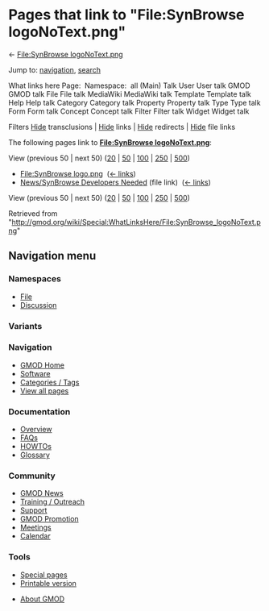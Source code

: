 <div id="mw-page-base" class="noprint">

</div>

<div id="mw-head-base" class="noprint">

</div>

<div id="content" class="mw-body" role="main">

<span id="top"></span>

<div id="mw-js-message" style="display:none;">

</div>



# <span dir="auto">Pages that link to "File:SynBrowse logoNoText.png"</span>

<div id="bodyContent">

<div id="contentSub">

← [File:SynBrowse
logoNoText.png](/wiki/File:SynBrowse_logoNoText.png "File:SynBrowse logoNoText.png")

</div>

<div id="jump-to-nav" class="mw-jump">

Jump to: [navigation](#mw-navigation), [search](#p-search)

</div>

<div id="mw-content-text">

What links here Page:  Namespace:  all (Main) Talk User User talk GMOD
GMOD talk File File talk MediaWiki MediaWiki talk Template Template talk
Help Help talk Category Category talk Property Property talk Type Type
talk Form Form talk Concept Concept talk Filter Filter talk Widget
Widget talk

Filters
[Hide](/mediawiki/index.php?title=Special:WhatLinksHere/File:SynBrowse_logoNoText.png&hidetrans=1 "Special:WhatLinksHere/File:SynBrowse logoNoText.png")
transclusions \|
[Hide](/mediawiki/index.php?title=Special:WhatLinksHere/File:SynBrowse_logoNoText.png&hidelinks=1 "Special:WhatLinksHere/File:SynBrowse logoNoText.png")
links \|
[Hide](/mediawiki/index.php?title=Special:WhatLinksHere/File:SynBrowse_logoNoText.png&hideredirs=1 "Special:WhatLinksHere/File:SynBrowse logoNoText.png")
redirects \|
[Hide](/mediawiki/index.php?title=Special:WhatLinksHere/File:SynBrowse_logoNoText.png&hideimages=1 "Special:WhatLinksHere/File:SynBrowse logoNoText.png")
file links

The following pages link to **[File:SynBrowse
logoNoText.png](/wiki/File:SynBrowse_logoNoText.png "File:SynBrowse logoNoText.png")**:

View (previous 50 \| next 50)
([20](/mediawiki/index.php?title=Special:WhatLinksHere/File:SynBrowse_logoNoText.png&limit=20 "Special:WhatLinksHere/File:SynBrowse logoNoText.png")
\|
[50](/mediawiki/index.php?title=Special:WhatLinksHere/File:SynBrowse_logoNoText.png&limit=50 "Special:WhatLinksHere/File:SynBrowse logoNoText.png")
\|
[100](/mediawiki/index.php?title=Special:WhatLinksHere/File:SynBrowse_logoNoText.png&limit=100 "Special:WhatLinksHere/File:SynBrowse logoNoText.png")
\|
[250](/mediawiki/index.php?title=Special:WhatLinksHere/File:SynBrowse_logoNoText.png&limit=250 "Special:WhatLinksHere/File:SynBrowse logoNoText.png")
\|
[500](/mediawiki/index.php?title=Special:WhatLinksHere/File:SynBrowse_logoNoText.png&limit=500 "Special:WhatLinksHere/File:SynBrowse logoNoText.png"))

- [File:SynBrowse
  logo.png](/wiki/File:SynBrowse_logo.png "File:SynBrowse logo.png") ‎
  <span class="mw-whatlinkshere-tools">([←
  links](/mediawiki/index.php?title=Special:WhatLinksHere&target=File%3ASynBrowse+logo.png "Special:WhatLinksHere"))</span>
- [News/SynBrowse Developers
  Needed](/wiki/News/SynBrowse_Developers_Needed "News/SynBrowse Developers Needed")
  (file link) ‎ <span class="mw-whatlinkshere-tools">([←
  links](/mediawiki/index.php?title=Special:WhatLinksHere&target=News%2FSynBrowse+Developers+Needed "Special:WhatLinksHere"))</span>

View (previous 50 \| next 50)
([20](/mediawiki/index.php?title=Special:WhatLinksHere/File:SynBrowse_logoNoText.png&limit=20 "Special:WhatLinksHere/File:SynBrowse logoNoText.png")
\|
[50](/mediawiki/index.php?title=Special:WhatLinksHere/File:SynBrowse_logoNoText.png&limit=50 "Special:WhatLinksHere/File:SynBrowse logoNoText.png")
\|
[100](/mediawiki/index.php?title=Special:WhatLinksHere/File:SynBrowse_logoNoText.png&limit=100 "Special:WhatLinksHere/File:SynBrowse logoNoText.png")
\|
[250](/mediawiki/index.php?title=Special:WhatLinksHere/File:SynBrowse_logoNoText.png&limit=250 "Special:WhatLinksHere/File:SynBrowse logoNoText.png")
\|
[500](/mediawiki/index.php?title=Special:WhatLinksHere/File:SynBrowse_logoNoText.png&limit=500 "Special:WhatLinksHere/File:SynBrowse logoNoText.png"))

</div>

<div class="printfooter">

Retrieved from
"<http://gmod.org/wiki/Special:WhatLinksHere/File:SynBrowse_logoNoText.png>"

</div>

<div id="catlinks" class="catlinks catlinks-allhidden">

</div>

<div class="visualClear">

</div>

</div>

</div>

<div id="mw-navigation">

## Navigation menu

<div id="mw-head">



<div id="left-navigation">

<div id="p-namespaces" class="vectorTabs" role="navigation"
aria-labelledby="p-namespaces-label">

### Namespaces

- <span id="ca-nstab-image"><a href="/wiki/File:SynBrowse_logoNoText.png" accesskey="c"
  title="View the file page [c]">File</a></span>
- <span id="ca-talk"><a
  href="/mediawiki/index.php?title=File_talk:SynBrowse_logoNoText.png&amp;action=edit&amp;redlink=1"
  accesskey="t"
  title="Discussion about the content page [t]">Discussion</a></span>

</div>

<div id="p-variants" class="vectorMenu emptyPortlet" role="navigation"
aria-labelledby="p-variants-label">

### 

### Variants[](#)

<div class="menu">

</div>

</div>

</div>





</div>

</div>

</div>

<div id="mw-panel">

<div id="p-logo" role="banner">

<a href="/wiki/Main_Page"
style="background-image: url(http://gmod.org/images/GMOD-cogs.png);"
title="Visit the main page"></a>

</div>

<div id="p-Navigation" class="portal" role="navigation"
aria-labelledby="p-Navigation-label">

### Navigation

<div class="body">

- <span id="n-GMOD-Home">[GMOD Home](/wiki/Main_Page)</span>
- <span id="n-Software">[Software](/wiki/GMOD_Components)</span>
- <span id="n-Categories-.2F-Tags">[Categories /
  Tags](/wiki/Categories)</span>
- <span id="n-View-all-pages">[View all
  pages](/wiki/Special:AllPages)</span>

</div>

</div>

<div id="p-Documentation" class="portal" role="navigation"
aria-labelledby="p-Documentation-label">

### Documentation

<div class="body">

- <span id="n-Overview">[Overview](/wiki/Overview)</span>
- <span id="n-FAQs">[FAQs](/wiki/Category:FAQ)</span>
- <span id="n-HOWTOs">[HOWTOs](/wiki/Category:HOWTO)</span>
- <span id="n-Glossary">[Glossary](/wiki/Glossary)</span>

</div>

</div>

<div id="p-Community" class="portal" role="navigation"
aria-labelledby="p-Community-label">

### Community

<div class="body">

- <span id="n-GMOD-News">[GMOD News](/wiki/GMOD_News)</span>
- <span id="n-Training-.2F-Outreach">[Training /
  Outreach](/wiki/Training_and_Outreach)</span>
- <span id="n-Support">[Support](/wiki/Support)</span>
- <span id="n-GMOD-Promotion">[GMOD
  Promotion](/wiki/GMOD_Promotion)</span>
- <span id="n-Meetings">[Meetings](/wiki/Meetings)</span>
- <span id="n-Calendar">[Calendar](/wiki/Calendar)</span>

</div>

</div>

<div id="p-tb" class="portal" role="navigation"
aria-labelledby="p-tb-label">

### Tools

<div class="body">

- <span id="t-specialpages"><a href="/wiki/Special:SpecialPages" accesskey="q"
  title="A list of all special pages [q]">Special pages</a></span>
- <span id="t-print"><a
  href="/mediawiki/index.php?title=Special:WhatLinksHere/File:SynBrowse_logoNoText.png&amp;printable=yes"
  rel="alternate" accesskey="p"
  title="Printable version of this page [p]">Printable version</a></span>

</div>

</div>

</div>

</div>

<div id="footer" role="contentinfo">

- <span id="footer-places-about">[About
  GMOD](/wiki/GMOD:About "GMOD:About")</span>

<!-- -->






</div>
